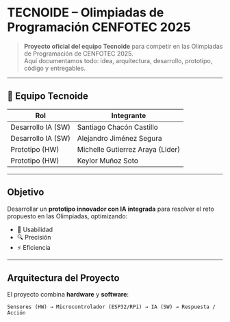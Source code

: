 # TECNOIDE – Olimpiadas de Programación CENFOTEC 2025  

> **Proyecto oficial del equipo Tecnoide** para competir en las Olimpiadas de Programación de CENFOTEC 2025.  
Aquí documentamos todo: idea, arquitectura, desarrollo, prototipo, código y entregables.  

---

## 👥 **Equipo Tecnoide**
| Rol                | Integrante                      |
|--------------------|---------------------------------|
| Desarrollo IA (SW) | Santiago Chacón Castillo        |
| Desarrollo IA (SW) | Alejandro Jiménez Segura        |
| Prototipo (HW)     | Michelle Gutierrez Araya (Lider)|
| Prototipo (HW)     | Keylor Muñoz Soto               |

---

##  **Objetivo**
Desarrollar un **prototipo innovador con IA integrada** para resolver el reto propuesto en las Olimpiadas, optimizando:
- 🤝 Usabilidad
- 🔍 Precisión  
- ⚡ Eficiencia  


---

##  **Arquitectura del Proyecto**
El proyecto combina **hardware** y **software**:

```plaintext
Sensores (HW) → Microcontrolador (ESP32/RPi) → IA (SW) → Respuesta / Acción
